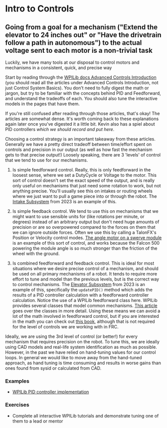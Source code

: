 # Intro to Controls

## Going from a goal for a mechanism ("Extend the elevator to 24 inches out" or "Have the drivetrain follow a path in autonomous") to the actual voltage sent to each motor is a non-trivial task

Luckily, we have many tools at our disposal to control motors and mechanisms in a consistent, quick, and precise way

Start by reading through the [WPILib docs Advanced Controls Introduction](https://docs.wpilib.org/en/stable/docs/software/advanced-controls/introduction/control-system-basics.html) (you should read all the articles under Advanced Controls Introduction, not just Control System Basics).
You don't need to fully digest the math or jargon, but try to be familiar with the concepts behind PID and Feedforward, and understand the tradeoffs of each.
You should also tune the interactive models in the pages that have them.

If you're still confused after reading through those articles, that's okay! The articles are somewhat dense.
It's worth coming back to these explanations again later once you've digested it a little bit.
Kevin also has a spiel about PID controllers _which we should record and put here_.

Choosing a control strategy is an important takeaway from these articles.
Generally we have a pretty direct tradeoff between time/effort spent on controls and precision in our output (as well as how fast the mechanism gets to that precise output!)
Loosely speaking, there are 3 'levels' of control that we tend to use for our mechanisms.

1. Is simple feedforward control.
   Really, this is only feedforward in the loosest sense, where we set a DutyCycle or Voltage to the motor.
   This sort of control doesn't set the exact speed of the output, and is really only useful on mechanisms that just need some rotation to work, but not anything precise.
   You'll usually see this on intakes or routing wheels where we just want to pull a game piece into or through the robot.
   The [Intake Subsystem](https://github.com/HighlanderRobotics/Charged-Up/blob/main/src/main/java/frc/robot/subsystems/IntakeSubsystem.java) from 2023 is an example of this.

2. Is simple feedback control.
   We tend to use this on mechanisms that we might want to use sensible units for (like rotations per minute, or degrees) instead of an arbitrary output but don't need huge amounts of precision or are so overpowered compared to the forces on them that we can ignore outside forces.
   Often we use this by calling a TalonFX's Position or Velocity control modes.
   [The angle motor on a swerve module](https://github.com/HighlanderRobotics/Charged-Up/blob/main/src/main/java/frc/robot/SwerveModule.java) is an example of this sort of control, and works because the Falcon 500 powering the module angle is so much stronger than the friction of the wheel with the ground.

3. Is combined feedforward and feedback control.
   This is ideal for most situations where we desire precise control of a mechanism, and should be used on all primary mechanisms of a robot.
   It tends to require more effort to tune and model than the previous levels, but is the correct way to control mechanisms.
   The [Elevator Subsystem](https://github.com/HighlanderRobotics/Charged-Up/blob/main/src/main/java/frc/robot/subsystems/ElevatorSubsystem.java) from 2023 is an example of this, specifically the `updatePID()` method which adds the results of a PID controller calculation with a feedforward controller calculation.
   Notice the use of a WPILib feedforward class here.
   WPILib provides several classes that model common mechanisms.
   [This article](https://docs.wpilib.org/en/stable/docs/software/advanced-controls/controllers/feedforward.html#feedforward-control-in-wpilib) goes over the classes in more detail.
   Using these means we can avoid a lot of the math involved in feedforward control, but if you are interested in the math you can check out [this book](https://file.tavsys.net/control/controls-engineering-in-frc.pdf), although that is not required for the level of controls we are working with in FRC.

Ideally, we are using the 3rd level of control (or better!) for every mechanism that requires precision on the robot.
To tune this, we are ideally using CAD models and real-life system identification as much as possible.
However, in the past we have relied on hand-tuning values for our control loops.
In general we would like to move away from the hand-tuned approach, as hand tuning is time consuming and results in worse gains than ones found from sysid or calculated from CAD.

### Examples

- [WPILib PID controller implementation](https://github.com/wpilibsuite/allwpilib/blob/01490fc77b3543f80c47252d4bb1f44eb0573006/wpimath/src/main/java/edu/wpi/first/math/controller/PIDController.java)

### Exercises

- Complete all interactive WPILib tutorials and demonstrate tuning one of them to a lead or mentor